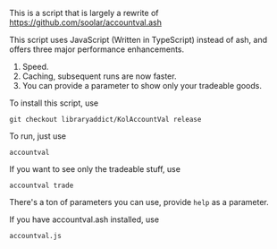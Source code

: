 This is a script that is largely a rewrite of https://github.com/soolar/accountval.ash

This script uses JavaScript (Written in TypeScript) instead of ash, and offers three major performance enhancements.

1. Speed.
2. Caching, subsequent runs are now faster.
3. You can provide a parameter to show only your tradeable goods.

To install this script, use

```text
git checkout libraryaddict/KolAccountVal release
```

To run, just use

```text
accountval
```

If you want to see only the tradeable stuff, use

```text
accountval trade
```

There's a ton of parameters you can use, provide `help` as a parameter.

If you have accountval.ash installed, use

```text
accountval.js
```
